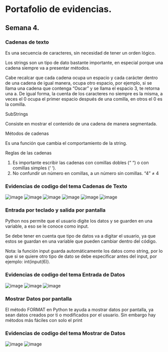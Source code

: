 # Portafolio de evidencias.

## Semana 4.

### Cadenas de texto

Es una secuencia de caracteres, sin necesidad de tener un orden lógico.

Los strings son un tipo de dato bastante importante, en especial porque una cadena siempre va a presentar métodos.

Cabe recalcar que cada cadena ocupa un espacio y cada carácter dentro de una cadena de igual manera, ocupa otro espacio, por ejemplo, si se llama una cadena que contenga “Oscar” y se llama el espacio 3, te retorna una a. De igual forma, la cuenta de los caracteres no siempre es la misma, a veces el 0 ocupa el primer espacio después de una comilla, en otros el 0 es la comilla.

SubStrings

Consiste en mostrar el contenido de una cadena de manera segmentada. 

Métodos de cadenas

Es una función que cambia el comportamiento de la string. 

Reglas de las cadenas
1.	Es importante escribir las cadenas con comillas dobles (“ “) o con comillas simples (‘ ‘).
2.	No confundir un número en comillas, a un número sin comillas. “4” ≠ 4

### Evidencias de codigo del tema Cadenas de Texto

![image](https://user-images.githubusercontent.com/109565250/183099789-4480dab5-33c6-4cbc-8377-dd92ccc2c394.png)
![image](https://user-images.githubusercontent.com/109565250/183100061-c6b135de-c0d5-47c8-bc54-7de75f32adad.png)
![image](https://user-images.githubusercontent.com/109565250/183100088-50c7bff4-f426-422a-b377-a047e6e86050.png)
![image](https://user-images.githubusercontent.com/109565250/183100099-0b07a316-1cfb-4161-898a-d884b5945bfe.png)
![image](https://user-images.githubusercontent.com/109565250/183100109-558b2bf7-fea2-49e5-9a6b-0f8449bda9de.png)
![image](https://user-images.githubusercontent.com/109565250/183100124-fa1640a5-5d7b-4d45-937f-ad10ed819422.png)

### Entrada por teclado y salida por pantalla

Python nos permite que el usuario digite los datos y se guarden en una variable, a eso se le conoce como input.

Se debe tener en cuenta que tipo de datos va a digitar el usuario, ya que estos se guardan en una variable que pueden cambiar dentro del código.

Nota: la función input guarda automáticamente los datos como string, por lo que si se quiere otro tipo de dato se debe especificar antes del input, por ejemplo: int(input(6)).
 
 ### Evidencias de codigo del tema Entrada de Datos
 
![image](https://user-images.githubusercontent.com/109565250/183220747-243a8945-e268-4f35-9aa0-96ef7ed47abe.png)
![image](https://user-images.githubusercontent.com/109565250/183220759-bf8249d9-c15d-4c6a-b8f8-39faadbb23bf.png)
![image](https://user-images.githubusercontent.com/109565250/183220775-c64fd26e-9dd1-40b8-aa08-a9bb1e47008f.png)

 
### Mostrar Datos por pantalla
El método FORMAT en Python te ayuda a mostrar datos por pantalla, ya sean datos creados por ti o modificados por el usuario. Sin embargo hay métodos más fáciles con solo el print

### Evidencias de codigo del tema Mostrar de Datos
 ![image](https://user-images.githubusercontent.com/109565250/183220813-880e158c-1beb-4f1f-af4c-542a3986f7c8.png)
![image](https://user-images.githubusercontent.com/109565250/183220818-0ae22c53-c2b1-418a-8835-abd25356f3f6.png)

 

